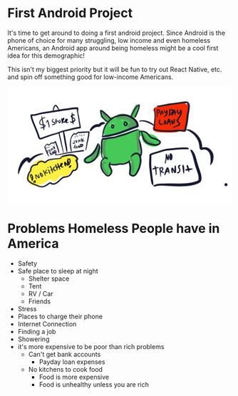 # First Android Project

It's time to get around to doing a first android project. Since Android is the phone of choice for many struggling, low income and even homeless Americans, an Android app around being homeless might be a cool first idea for this demographic!

This isn't my biggest priority but it will be fun to try out React Native, etc. and spin off something good for low-income Americans.

![images/homeless.PNG](images/homeless.PNG)

# Problems Homeless People have in America
* Safety
* Safe place to sleep at night
  * Shelter space
  * Tent
  * RV / Car
  * Friends 
* Stress 
* Places to charge their phone
* Internet Connection
* Finding a job
* Showering
* it's more expensive to be poor than rich problems
  * Can't get bank accounts
    * Payday loan expenses 
  * No kitchens to cook food
    * Food is more expensive
    * Food is unhealthy unless you are rich  